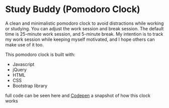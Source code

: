 # Study Buddy (Pomodoro Clock)

A clean and minimalistic pomodoro clock to avoid distractions while working or studying.
You can adjust the work session and break session. The default time is 25-minute work session, and 5-minute break. 
My intention is to track my work session while keeping myself motivated, and I hope others can make use of it too.

This pomodoro clock is built with:
* Javascript
* jQuery
* HTML
* CSS
* Bootstrap library

full code can be seen here and [Codepen](https://codepen.io/opalkm/pen/ExgeGav)
a snapshot of how this clock works
